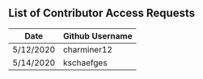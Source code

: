 ## List of Contributor Access Requests
Date              |     Github Username
------------      |     -------------
5/12/2020         |     charminer12
5/14/2020         |     kschaefges
